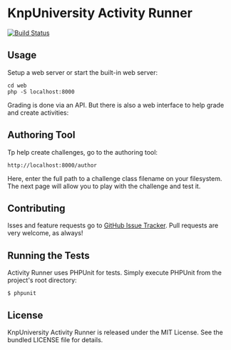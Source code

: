 KnpUniversity Activity Runner
=============================

[![Build Status](https://travis-ci.org/knpuniversity/activity-runner.png)](https://travis-ci.org/knpuniversity/activity-runner)

## Usage

Setup a web server or start the built-in web server:

```
cd web
php -S localhost:8000
```

Grading is done via an API. But there is also a web interface to help grade and
create activities:

## Authoring Tool

Tp help create challenges, go to the authoring tool:

    http://localhost:8000/author

Here, enter the full path to a challenge class filename on your filesystem. The
next page will allow you to play with the challenge and test it.

## Contributing

Isses and feature requests go to  [GitHub Issue Tracker][issue-tracker]. Pull
requests are very welcome, as always!

## Running the Tests

Activity Runner uses PHPUnit for tests. Simply execute PHPUnit from the
project's root directory:

    $ phpunit

## License

KnpUniversity Activity Runner is released under the MIT License. See the bundled
LICENSE file for details.

[issue-tracker]: https://github.com/knpuniversity/activity-runner/issues
